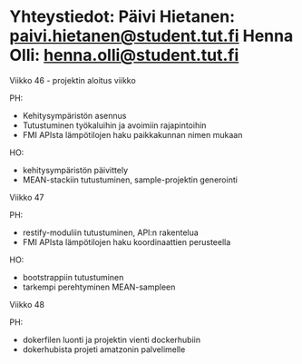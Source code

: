 Yhteystiedot:
Päivi Hietanen: paivi.hietanen@student.tut.fi
Henna Olli: henna.olli@student.tut.fi
========================================================

Viikko 46 - projektin aloitus viikko

PH:
- Kehitysympäristön asennus
- Tutustuminen työkaluihin ja avoimiin rajapintoihin
- FMI APIsta lämpötilojen haku paikkakunnan nimen mukaan

HO:
- kehitysympäristön päivittely
- MEAN-stackiin tutustuminen, sample-projektin generointi

Viikko 47

PH:
- restify-moduliin tutustuminen, API:n rakentelua
- FMI APIsta lämpötilojen haku koordinaattien perusteella

HO:
- bootstrappiin tutustuminen
- tarkempi perehtyminen MEAN-sampleen


Viikko 48

PH:
- dokerfilen luonti ja projektin vienti dockerhubiin
- dokerhubista projeti amatzonin palvelimelle
